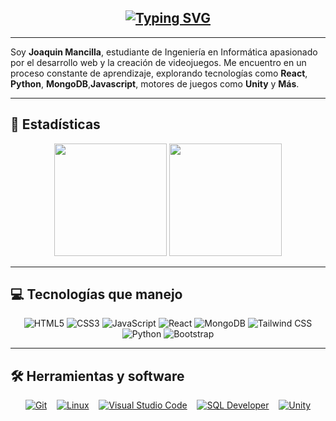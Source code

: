 <div align="center">

## [![Typing SVG](https://readme-typing-svg.demolab.com?font=Jersey+15&size=30&pause=1000&color=ffffff&background=9D56FF00&center=true&vCenter=true&repeat=false&random=false&width=435&lines=¡Hola!+Bienvenido+a+mi+GitHub+👾)](https://git.io/typing-svg)  

</div>

<div align="left">

---

<p>
Soy <b>Joaquin Mancilla</b>, estudiante de Ingeniería en Informática apasionado por el desarrollo web y la creación de videojuegos.  
Me encuentro en un proceso constante de aprendizaje, explorando tecnologías como <b>React</b>, <b>Python</b>, <b>MongoDB</b>,<b>Javascript</b>, motores de juegos como <b>Unity</b> y <b>Más</b>.  
</p>

---

## 🚀 Estadísticas

<p align="center">
  <img height="180em" src="https://github-readme-stats.vercel.app/api?username=JoakoMancilla&show_icons=true&hide_border=true&title_color=7A7ADB&icon_color=6969C0&text_color=D3D3D3&bg_color=0,000000,130F40"/>
  <img height="180em" src="https://github-readme-stats.vercel.app/api/top-langs/?username=JoakoMancilla&layout=compact&langs_count=10&hide_border=true&title_color=7A7ADB&text_color=D3D3D3&bg_color=0,000000,130F40"/>
</p>

---

## 💻 Tecnologías que manejo

<div align="center">
  <img alt="HTML5" src="https://img.shields.io/badge/html5-%23E34F26.svg?style=for-the-badge&logo=html5&logoColor=white" />
  <img alt="CSS3" src="https://img.shields.io/badge/css3-%231572B6.svg?style=for-the-badge&logo=css3&logoColor=white" />
  <img alt="JavaScript" src="https://img.shields.io/badge/javascript-%23323330.svg?style=for-the-badge&logo=javascript&logoColor=%23F7DF1E" />
  <img alt="React" src="https://img.shields.io/badge/react-%2320232a.svg?style=for-the-badge&logo=react&logoColor=%2361DAFB" />
  <img alt="MongoDB" src="https://img.shields.io/badge/mongodb-%234ea94b.svg?style=for-the-badge&logo=mongodb&logoColor=white" />
  <img alt="Tailwind CSS" src="https://img.shields.io/badge/tailwind_css-38B2AC?style=for-the-badge&logo=tailwind-css&logoColor=white" />
  <img alt="Python" src="https://img.shields.io/badge/python-14354C?style=for-the-badge&logo=python&logoColor=white" />
  <img alt="Bootstrap" src="https://img.shields.io/badge/bootstrap-563D7C?style=for-the-badge&logo=bootstrap&logoColor=white" />
</div>

---

## 🛠️ Herramientas y software

<div align="center">
  <a href="#"><img alt="Git" src="https://img.shields.io/badge/git-F05032?style=for-the-badge&logo=git&logoColor=white" /></a>
  &nbsp;&nbsp;
  <a href="#"><img alt="Linux" src="https://img.shields.io/badge/linux-FCC624?style=for-the-badge&logo=linux&logoColor=black" /></a>
  &nbsp;&nbsp;
  <a href="#"><img alt="Visual Studio Code" src="https://img.shields.io/badge/visual_studio_code-0078D4?style=for-the-badge&logo=visual-studio-code&logoColor=white" /></a>
  &nbsp;&nbsp;
  <a href="#"><img alt="SQL Developer" src="https://img.shields.io/badge/sql_developer-F80000?style=for-the-badge&logo=oracle&logoColor=white" /></a>
  &nbsp;&nbsp;
  <a href="#"><img alt="Unity" src="https://img.shields.io/badge/unity-100000?style=for-the-badge&logo=unity&logoColor=white" /></a>
</div>

</div>
